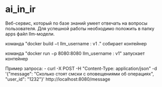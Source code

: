 # ai_in_ir

Веб-сервис, который по базе знаний умеет отвечать на вопросы пользователя. Для успешной работы необходимо положить в папку apps файл llm-модели.

команда "docker build −t llm_username : v1 ." собирает контейнер

команда "docker run −p 8080:8080 llm_username : v1" запускает контейнер

Пример запроса: - curl -X POST -H "Content-Type: application/json" -d '{"message": "Сколько стоят смски с оповещениями об операциях", "user_id": "1232"}' http://localhost:8080/message
